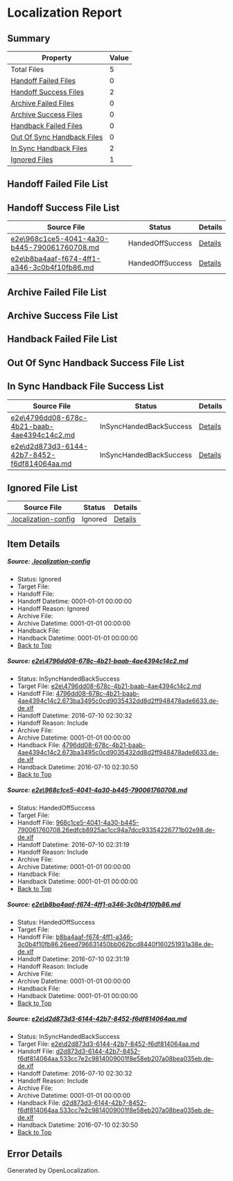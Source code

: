 # <a name='report-top'></a> Localization Report

## Summary
 Property | Value 
 -------- | ----- 
 Total Files | 5
[ Handoff Failed Files ](#handoff-failed-list)| 0
[ Handoff Success Files ](#handoff-success-list)| 2
[ Archive Failed Files ](#archive-failed-list)| 0
[ Archive Success Files ](#archive-success-list)| 0
[ Handback Failed Files ](#handback-failed-list)| 0
[ Out Of Sync Handback Files ](#outofsync-handback-success-list)| 0
[ In Sync Handback Files ](#insync-handback-success-list)| 2
[ Ignored Files ](#ignored-list)| 1

## <a name='handoff-failed-list'></a> Handoff Failed File List

## <a name='handoff-success-list'></a> Handoff Success File List
 Source File | Status | Details 
 ----------- | ------ | ------- 
 [e2e\968c1ce5-4041-4a30-b445-790061760708.md](https://github.com/OpenLocalizationTestOrg/oltest/blob/e2909863dca7d3ce76bea01d2608285be1aa5b86/e2e/968c1ce5-4041-4a30-b445-790061760708.md) | HandedOffSuccess | [Details](#a5c31cfd1fcf5b17edbaa7213dde165af17d40812)
 [e2e\b8ba4aaf-f674-4ff1-a346-3c0b4f10fb86.md](https://github.com/OpenLocalizationTestOrg/oltest/blob/e2909863dca7d3ce76bea01d2608285be1aa5b86/e2e/b8ba4aaf-f674-4ff1-a346-3c0b4f10fb86.md) | HandedOffSuccess | [Details](#470d272f7e61953bb850b3390f200a9ebb3c3d233)

## <a name='archive-failed-list'></a> Archive Failed File List

## <a name='archive-success-list'></a> Archive Success File List

## <a name='handback-failed-list'></a> Handback Failed File List

## <a name='outofsync-handback-success-list'></a> Out Of Sync Handback Success File List

## <a name='insync-handback-success-list'></a> In Sync Handback File Success List
 Source File | Status | Details 
 ----------- | ------ | ------- 
 [e2e\4796dd08-678c-4b21-baab-4ae4394c14c2.md](https://github.com/OpenLocalizationTestOrg/oltest/blob/a83a3ba581b230d32704243010842a7660055db9/e2e/4796dd08-678c-4b21-baab-4ae4394c14c2.md) | InSyncHandedBackSuccess | [Details](#5300e02d07df20489c14c973715244658a77c0461)
 [e2e\d2d873d3-6144-42b7-8452-f6df814064aa.md](https://github.com/OpenLocalizationTestOrg/oltest/blob/a83a3ba581b230d32704243010842a7660055db9/e2e/d2d873d3-6144-42b7-8452-f6df814064aa.md) | InSyncHandedBackSuccess | [Details](#926198d416fff1ffa5fa54eba50832ce8c174bac4)

## <a name='ignored-list'></a> Ignored File List
 Source File | Status | Details 
 ----------- | ------ | ------- 
 [.localization-config](https://github.com/OpenLocalizationTestOrg/oltest/blob/e2909863dca7d3ce76bea01d2608285be1aa5b86/.localization-config) | Ignored | [Details](#3d4f252ac210baf56311d7e97dcc2db10974dbd20)

## Item Details
##### <a name='3d4f252ac210baf56311d7e97dcc2db10974dbd20'></a> Source: [.localization-config](https://github.com/OpenLocalizationTestOrg/oltest/blob/e2909863dca7d3ce76bea01d2608285be1aa5b86/.localization-config)
* Status: Ignored
* Target File: 
* Handoff File: 
* Handoff Datetime: 0001-01-01 00:00:00
* Handoff Reason: Ignored
* Archive File: 
* Archive Datetime: 0001-01-01 00:00:00
* Handback File: 
* Handback Datetime: 0001-01-01 00:00:00
* [Back to Top](#report-top)

##### <a name='5300e02d07df20489c14c973715244658a77c0461'></a> Source: [e2e\4796dd08-678c-4b21-baab-4ae4394c14c2.md](https://github.com/OpenLocalizationTestOrg/oltest/blob/a83a3ba581b230d32704243010842a7660055db9/e2e/4796dd08-678c-4b21-baab-4ae4394c14c2.md)
* Status: InSyncHandedBackSuccess
* Target File: [e2e\4796dd08-678c-4b21-baab-4ae4394c14c2.md](https://github.com/OpenLocalizationTestOrg/oltest-dede-fly/blob/5146ad87f5c1ff785812bce30912ef149e4685a6/e2e/4796dd08-678c-4b21-baab-4ae4394c14c2.md)
* Handoff File: [4796dd08-678c-4b21-baab-4ae4394c14c2.673ba3495c0cd9035432dd8d2ff948478ade6633.de-de.xlf](https://github.com/OpenLocalizationTestOrg/olhandoff-e2e/blob/41e08d2f8812da7df08d689be52cec489fd3ecd3/ol-handoff/OpenLocalizationTestOrg/oltest-dede-fly/ci/high/4796dd08-678c-4b21-baab-4ae4394c14c2.673ba3495c0cd9035432dd8d2ff948478ade6633.de-de.xlf)
* Handoff Datetime: 2016-07-10 02:30:32
* Handoff Reason: Include
* Archive File: 
* Archive Datetime: 0001-01-01 00:00:00
* Handback File: [4796dd08-678c-4b21-baab-4ae4394c14c2.673ba3495c0cd9035432dd8d2ff948478ade6633.de-de.xlf](https://github.com/OpenLocalizationTestOrg/olhandback-e2e/blob/fa643b13102a88630b65fec591aa1d3b5eee4779/ol-handback/OpenLocalizationTestOrg/oltest-dede-fly/ci/high/4796dd08-678c-4b21-baab-4ae4394c14c2.673ba3495c0cd9035432dd8d2ff948478ade6633.de-de.xlf)
* Handback Datetime: 2016-07-10 02:30:50
* [Back to Top](#report-top)

##### <a name='a5c31cfd1fcf5b17edbaa7213dde165af17d40812'></a> Source: [e2e\968c1ce5-4041-4a30-b445-790061760708.md](https://github.com/OpenLocalizationTestOrg/oltest/blob/e2909863dca7d3ce76bea01d2608285be1aa5b86/e2e/968c1ce5-4041-4a30-b445-790061760708.md)
* Status: HandedOffSuccess
* Target File: 
* Handoff File: [968c1ce5-4041-4a30-b445-790061760708.26edfcb8925ac1cc94a7dcc93354226771b02e98.de-de.xlf](https://github.com/OpenLocalizationTestOrg/olhandoff-e2e/blob/78d0d984a596aedb5df3ad92d90002a9f9e7cca5/ol-handoff/OpenLocalizationTestOrg/oltest-dede-fly/ci/ht/968c1ce5-4041-4a30-b445-790061760708.26edfcb8925ac1cc94a7dcc93354226771b02e98.de-de.xlf)
* Handoff Datetime: 2016-07-10 02:31:19
* Handoff Reason: Include
* Archive File: 
* Archive Datetime: 0001-01-01 00:00:00
* Handback File: 
* Handback Datetime: 0001-01-01 00:00:00
* [Back to Top](#report-top)

##### <a name='470d272f7e61953bb850b3390f200a9ebb3c3d233'></a> Source: [e2e\b8ba4aaf-f674-4ff1-a346-3c0b4f10fb86.md](https://github.com/OpenLocalizationTestOrg/oltest/blob/e2909863dca7d3ce76bea01d2608285be1aa5b86/e2e/b8ba4aaf-f674-4ff1-a346-3c0b4f10fb86.md)
* Status: HandedOffSuccess
* Target File: 
* Handoff File: [b8ba4aaf-f674-4ff1-a346-3c0b4f10fb86.26eed796631450bb062bcd8440f160251931a38e.de-de.xlf](https://github.com/OpenLocalizationTestOrg/olhandoff-e2e/blob/78d0d984a596aedb5df3ad92d90002a9f9e7cca5/ol-handoff/OpenLocalizationTestOrg/oltest-dede-fly/ci/ht/b8ba4aaf-f674-4ff1-a346-3c0b4f10fb86.26eed796631450bb062bcd8440f160251931a38e.de-de.xlf)
* Handoff Datetime: 2016-07-10 02:31:19
* Handoff Reason: Include
* Archive File: 
* Archive Datetime: 0001-01-01 00:00:00
* Handback File: 
* Handback Datetime: 0001-01-01 00:00:00
* [Back to Top](#report-top)

##### <a name='926198d416fff1ffa5fa54eba50832ce8c174bac4'></a> Source: [e2e\d2d873d3-6144-42b7-8452-f6df814064aa.md](https://github.com/OpenLocalizationTestOrg/oltest/blob/a83a3ba581b230d32704243010842a7660055db9/e2e/d2d873d3-6144-42b7-8452-f6df814064aa.md)
* Status: InSyncHandedBackSuccess
* Target File: [e2e\d2d873d3-6144-42b7-8452-f6df814064aa.md](https://github.com/OpenLocalizationTestOrg/oltest-dede-fly/blob/5146ad87f5c1ff785812bce30912ef149e4685a6/e2e/d2d873d3-6144-42b7-8452-f6df814064aa.md)
* Handoff File: [d2d873d3-6144-42b7-8452-f6df814064aa.533cc7e2c9814009001f8e58eb207a08bea035eb.de-de.xlf](https://github.com/OpenLocalizationTestOrg/olhandoff-e2e/blob/41e08d2f8812da7df08d689be52cec489fd3ecd3/ol-handoff/OpenLocalizationTestOrg/oltest-dede-fly/ci/high/d2d873d3-6144-42b7-8452-f6df814064aa.533cc7e2c9814009001f8e58eb207a08bea035eb.de-de.xlf)
* Handoff Datetime: 2016-07-10 02:30:32
* Handoff Reason: Include
* Archive File: 
* Archive Datetime: 0001-01-01 00:00:00
* Handback File: [d2d873d3-6144-42b7-8452-f6df814064aa.533cc7e2c9814009001f8e58eb207a08bea035eb.de-de.xlf](https://github.com/OpenLocalizationTestOrg/olhandback-e2e/blob/fa643b13102a88630b65fec591aa1d3b5eee4779/ol-handback/OpenLocalizationTestOrg/oltest-dede-fly/ci/high/d2d873d3-6144-42b7-8452-f6df814064aa.533cc7e2c9814009001f8e58eb207a08bea035eb.de-de.xlf)
* Handback Datetime: 2016-07-10 02:30:50
* [Back to Top](#report-top)


## Error Details

Generated by OpenLocalization.
